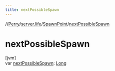 ```yaml
---
title: nextPossibleSpawn
---
```

//[Perry](../../../index.html)/[server.life](../index.html)/[SpawnPoint](index.html)/[nextPossibleSpawn](next-possible-spawn.html)



# nextPossibleSpawn



[jvm]\
var [nextPossibleSpawn](next-possible-spawn.html): [Long](https://kotlinlang.org/api/latest/jvm/stdlib/kotlin/-long/index.html)




